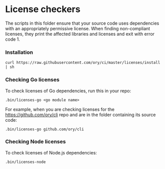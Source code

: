 # License checkers

The scripts in this folder ensure that your source code uses dependencies with
an appropriately permissive license. When finding non-compliant licenses, they
print the affected libraries and licenses and exit with error code 1.

### Installation

```
curl https://raw.githubusercontent.com/ory/ci/master/licenses/install | sh
```

### Checking Go licenses

To check licenses of Go dependencies, run this in your repo:

```
.bin/licenses-go <go module name>
```

For example, when you are checking licenses for the https://github.com/ory/cli
repo and are in the folder containing its source code:

```
.bin/licenses-go github.com/ory/cli
```

### Checking Node licenses

To check licenses of Node.js dependencies:

```
.bin/licenses-node
```
